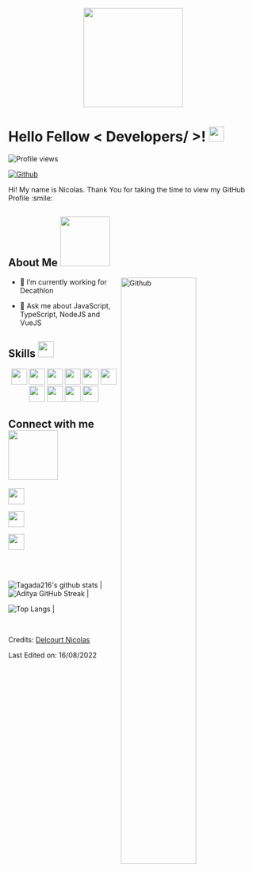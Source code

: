 <p align="center">

<img width="200" src="https://avatars.githubusercontent.com/u/41960686?s=400&u=b93e605b253ca598c03bfa373c2d6cbed505bd27&v=4">

</p>

<h1> Hello Fellow < Developers/ >! <img src = "https://raw.githubusercontent.com/MartinHeinz/MartinHeinz/master/wave.gif" width = 30px> </h1>

<p align='center'>

</p>

![Profile views](https://visitor-badge.glitch.me/badge?page_id=Tagada216.Tagada216)

[![Github](https://img.shields.io/github/followers/Tagada216?label=Follow&style=social)](https://github.com/Aditya664)

<div size='20px'> Hi! My name is Nicolas. Thank You for taking the time to view my GitHub Profile :smile:

</div>

<h2> About Me <img src = "https://media0.giphy.com/media/KDDpcKigbfFpnejZs6/giphy.gif?cid=ecf05e47oy6f4zjs8g1qoiystc56cu7r9tb8a1fe76e05oty&rid=giphy.gif" width = 100px></h2>

<img width="55%" align="right" alt="Github" src="https://raw.githubusercontent.com/onimur/.github/master/.resources/git-header.svg" />

- 🔭 I’m currently working for Decathlon

- 💬 Ask me about JavaScript, TypeScript, NodeJS and VueJS

<h2> Skills <img src = "https://media2.giphy.com/media/QssGEmpkyEOhBCb7e1/giphy.gif?cid=ecf05e47a0n3gi1bfqntqmob8g9aid1oyj2wr3ds3mg700bl&rid=giphy.gif" width = 32px> </h2>

<div align="center">

 <img width ='32px' src ='https://raw.githubusercontent.com/rahulbanerjee26/githubAboutMeGenerator/main/icons/javascript.svg'>

 <img width ='32px' src ='https://raw.githubusercontent.com/rahulbanerjee26/githubAboutMeGenerator/main/icons/typescript.svg'>

 <img width ='32px' src ='https://raw.githubusercontent.com/rahulbanerjee26/githubAboutMeGenerator/main/icons/vuejs.svg'>

<img width ='32px' src ='https://raw.githubusercontent.com/rahulbanerjee26/githubAboutMeGenerator/main/icons/nuxtjs.svg'>

 <img width ='32px' src ='https://raw.githubusercontent.com/rahulbanerjee26/githubAboutMeGenerator/main/icons/nodejs.svg'>

 <img width ='32px' src ='https://raw.githubusercontent.com/rahulbanerjee26/githubAboutMeGenerator/main/icons/redis.svg'>

 <img width ='32px' src ='https://raw.githubusercontent.com/rahulbanerjee26/githubAboutMeGenerator/main/icons/css.svg'>

 <img width ='32px' src ='https://raw.githubusercontent.com/rahulbanerjee26/githubAboutMeGenerator/main/icons/html.svg'>

 <img width ='32px' src ='https://raw.githubusercontent.com/rahulbanerjee26/githubAboutMeGenerator/main/icons/mysql.svg'>

 <img width ='32px' src ='https://raw.githubusercontent.com/rahulbanerjee26/githubAboutMeGenerator/main/icons/docker.svg'> 
</div>
<h2> Connect with me <img src='https://raw.githubusercontent.com/ShahriarShafin/ShahriarShafin/main/Assets/handshake.gif' width="100px"> </h2>

<a href = 'https://www.linkedin.com/in/nicolas-delcourt-304811121'> <img width = '32px' align= 'center' src="https://raw.githubusercontent.com/rahulbanerjee26/githubAboutMeGenerator/main/icons/linked-in-alt.svg"/></a>

<a href = 'https://nicolasdelcourt.fr/'> <img width = '32px' align= 'center' src="https://raw.githubusercontent.com/rahulbanerjee26/githubAboutMeGenerator/main/icons/portfolio.png"/></a>

<a href = 'https://www.github.com/Tagada216'> <img width = '32px' align= 'center' src="https://raw.githubusercontent.com/rahulbanerjee26/githubAboutMeGenerator/main/icons/github.svg"/></a>

<br>

<br>

![Tagada216's github stats](https://github-readme-stats.vercel.app/api?username=Tagada216&show_icons=true&theme=tokyonight) | ![Aditya GitHub Streak](https://github-readme-streak-stats.herokuapp.com/?user=Tagada216&theme=tokyonight) |

![Top Langs](https://github-readme-stats.vercel.app/api/top-langs/?username=Tagada216&theme=tokyonight) |

<br>

Credits: [Delcourt Nicolas](https://github.com/Tagada216)

Last Edited on: 16/08/2022

